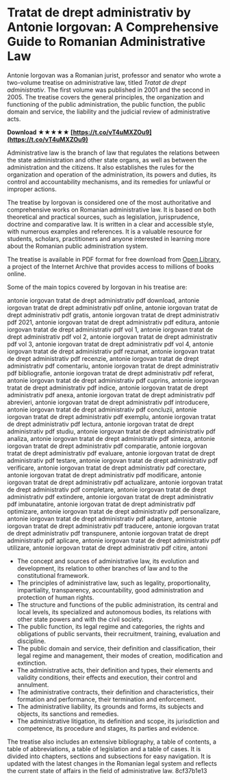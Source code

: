 # Tratat de drept administrativ by Antonie Iorgovan: A Comprehensive Guide to Romanian Administrative Law
 
Antonie Iorgovan was a Romanian jurist, professor and senator who wrote a two-volume treatise on administrative law, titled *Tratat de drept administrativ*. The first volume was published in 2001 and the second in 2005. The treatise covers the general principles, the organization and functioning of the public administration, the public function, the public domain and service, the liability and the judicial review of administrative acts.
 
**Download ★★★★★ [https://t.co/vT4uMXZOu9](https://t.co/vT4uMXZOu9)**


 
Administrative law is the branch of law that regulates the relations between the state administration and other state organs, as well as between the administration and the citizens. It also establishes the rules for the organization and operation of the administration, its powers and duties, its control and accountability mechanisms, and its remedies for unlawful or improper actions.
 
The treatise by Iorgovan is considered one of the most authoritative and comprehensive works on Romanian administrative law. It is based on both theoretical and practical sources, such as legislation, jurisprudence, doctrine and comparative law. It is written in a clear and accessible style, with numerous examples and references. It is a valuable resource for students, scholars, practitioners and anyone interested in learning more about the Romanian public administration system.
 
The treatise is available in PDF format for free download from [Open Library](https://openlibrary.org/books/OL31624689M/Tratat_de_drept_administrativ), a project of the Internet Archive that provides access to millions of books online.

Some of the main topics covered by Iorgovan in his treatise are:
 
antonie iorgovan tratat de drept administrativ pdf download,  antonie iorgovan tratat de drept administrativ pdf online,  antonie iorgovan tratat de drept administrativ pdf gratis,  antonie iorgovan tratat de drept administrativ pdf 2021,  antonie iorgovan tratat de drept administrativ pdf editura,  antonie iorgovan tratat de drept administrativ pdf vol 1,  antonie iorgovan tratat de drept administrativ pdf vol 2,  antonie iorgovan tratat de drept administrativ pdf vol 3,  antonie iorgovan tratat de drept administrativ pdf vol 4,  antonie iorgovan tratat de drept administrativ pdf rezumat,  antonie iorgovan tratat de drept administrativ pdf recenzie,  antonie iorgovan tratat de drept administrativ pdf comentariu,  antonie iorgovan tratat de drept administrativ pdf bibliografie,  antonie iorgovan tratat de drept administrativ pdf referat,  antonie iorgovan tratat de drept administrativ pdf cuprins,  antonie iorgovan tratat de drept administrativ pdf indice,  antonie iorgovan tratat de drept administrativ pdf anexa,  antonie iorgovan tratat de drept administrativ pdf abrevieri,  antonie iorgovan tratat de drept administrativ pdf introducere,  antonie iorgovan tratat de drept administrativ pdf concluzii,  antonie iorgovan tratat de drept administrativ pdf exemplu,  antonie iorgovan tratat de drept administrativ pdf lectura,  antonie iorgovan tratat de drept administrativ pdf studiu,  antonie iorgovan tratat de drept administrativ pdf analiza,  antonie iorgovan tratat de drept administrativ pdf sinteza,  antonie iorgovan tratat de drept administrativ pdf comparatie,  antonie iorgovan tratat de drept administrativ pdf evaluare,  antonie iorgovan tratat de drept administrativ pdf testare,  antonie iorgovan tratat de drept administrativ pdf verificare,  antonie iorgovan tratat de drept administrativ pdf corectare,  antonie iorgovan tratat de drept administrativ pdf modificare,  antonie iorgovan tratat de drept administrativ pdf actualizare,  antonie iorgovan tratat de drept administrativ pdf completare,  antonie iorgovan tratat de drept administrativ pdf extindere,  antonie iorgovan tratat de drept administrativ pdf imbunatatire,  antonie iorgovan tratat de drept administrativ pdf optimizare,  antonie iorgovan tratat de drept administrativ pdf personalizare,  antonie iorgovan tratat de drept administrativ pdf adaptare,  antonie iorgovan tratat de drept administrativ pdf traducere,  antonie iorgovan tratat de drept administrativ pdf transpunere,  antonie iorgovan tratat de drept administrativ pdf aplicare,  antonie iorgovan tratat de drept administrativ pdf utilizare,  antonie iorgovan tratat de drept administrativ pdf citire,  antoni
 
- The concept and sources of administrative law, its evolution and development, its relation to other branches of law and to the constitutional framework.
- The principles of administrative law, such as legality, proportionality, impartiality, transparency, accountability, good administration and protection of human rights.
- The structure and functions of the public administration, its central and local levels, its specialized and autonomous bodies, its relations with other state powers and with the civil society.
- The public function, its legal regime and categories, the rights and obligations of public servants, their recruitment, training, evaluation and discipline.
- The public domain and service, their definition and classification, their legal regime and management, their modes of creation, modification and extinction.
- The administrative acts, their definition and types, their elements and validity conditions, their effects and execution, their control and annulment.
- The administrative contracts, their definition and characteristics, their formation and performance, their termination and enforcement.
- The administrative liability, its grounds and forms, its subjects and objects, its sanctions and remedies.
- The administrative litigation, its definition and scope, its jurisdiction and competence, its procedure and stages, its parties and evidence.

The treatise also includes an extensive bibliography, a table of contents, a table of abbreviations, a table of legislation and a table of cases. It is divided into chapters, sections and subsections for easy navigation. It is updated with the latest changes in the Romanian legal system and reflects the current state of affairs in the field of administrative law.
 8cf37b1e13
 
